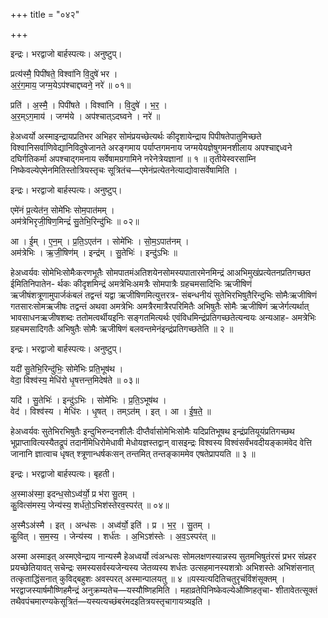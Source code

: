 +++
title = "०४२"

+++


इन्द्रः। भरद्वाजो बार्हस्पत्यः। अनुष्टुप्।

प्रत्य॑स्मै॒ पिपी॑षते॒ विश्वा॑नि वि॒दुषे॑ भर ।  
अ॒रं॒ग॒माय॒ जग्म॒येऽप॑श्चाद्दघ्वने॒ नरे॑ ॥ ०१॥

प्रति॑ । अ॒स्मै॒ । पिपी॑षते । विश्वा॑नि । वि॒दुषे॑ । भ॒र॒ ।  
अ॒र॒म्ऽग॒माय॑ । जग्म॑ये । अप॑श्चात्ऽदघ्वने । नरे॑ ॥

हेअध्वर्यो अस्माइन्द्रायप्रतिभर अभिहर सोमंप्रयच्छेत्यर्थः कीदृशायेन्द्राय पिपीषतेपातुमिच्छते विश्वानिसर्वाणिवेद्यानिविदुषेजानते अरङ्गमाय पर्याप्तगमनाय जग्मयेयज्ञेषुगमनशीलाय अपश्चाद्दध्वने दघिर्गतिकर्मा अपश्चाद्गमनाय सर्वेषामग्रगामिने नरेनेत्रेयज्ञानां ॥ १ ॥ तृतीयेस्वरसाम्नि निष्केवल्येएमेनमितिस्तोत्रियस्तृचः सूत्रितंच—एमेनंप्रत्येतनेत्याद्योवासर्वेषामिति ।

इन्द्रः। भरद्वाजो बार्हस्पत्यः। अनुष्टुप्।

एमे॑नं प्र॒त्येत॑न॒ सोमे॑भिः सोम॒पात॑मम् ।  
अम॑त्रेभिरृजी॒षिण॒मिन्द्रं॑ सु॒तेभि॒रिन्दु॑भिः ॥ ०२॥

आ । ई॒म् । ए॒न॒म् । प्र॒ति॒ऽएत॑न । सोमे॑भिः । सो॒म॒ऽपात॑नम् ।  
अम॑त्रेभिः । ऋ॒जी॒षिण॑म् । इन्द्र॑म् । सु॒तेभिः॑ । इन्दु॑ऽभिः ॥

हेअध्वर्यवः सोमेभिःसोमैःकरणभूतैः सोमपातमंअतिशयेनसोमस्यपातारमेनमिन्द्रं आअभिमुखंप्रत्येतनप्रतिगच्छत ईमितिनिपातेन- र्थकः कीदृशमिन्द्रं अमत्रेभिःअमत्रैः सोमपात्रैः ग्रहचमसादिभिः ऋजीषिणं ऋजीषंशत्रूणामुपार्जकंबलं तद्वन्तं यद्वा ऋजीषिणमित्युत्तरत्र- संबन्धनीयं सुतेभिरभिषुतैरिन्दुभिः सोमैःऋजीषिणं गतसारःसोमऋजीषः तद्वन्तं अथवा अमत्रेभिः अमत्रैरमात्रैरपरिमितैः अभिषुतैः सोमैः ऋजीषिणं ऋजेर्गत्यर्थात् भावसाधनऋजीषशब्दः ततोमत्वर्थीयइनिः सङ्गतमित्यर्थः एवंविधमिन्द्रंप्रतिगच्छतेत्यन्वयः अन्यआह- अमत्रेभिः ग्रहचमसादिगतैः अभिषुतैः सोमैः ऋजीषिणं बलवन्तमेनंइन्द्रंप्रतिगच्छतेति ॥ २ ॥

इन्द्रः। भरद्वाजो बार्हस्पत्यः। अनुष्टुप्।

यदी॑ सु॒तेभि॒रिन्दु॑भिः॒ सोमे॑भिः प्रति॒भूष॑थ ।  
वेदा॒ विश्व॑स्य॒ मेधि॑रो धृ॒षत्तन्त॒मिदेष॑ते ॥ ०३॥

यदि॑ । सु॒तेभिः॑ । इन्दु॑ऽभिः । सोमे॑भिः । प्र॒ति॒ऽभूष॑थ ।  
वेद॑ । विश्व॑स्य । मेधि॑रः । धृ॒षत् । तम्ऽत॑म् । इत् । आ । ई॒ष॒ते॒ ॥

हेअध्वर्यवः सुतेभिरभिषुतैः इन्दुभिरुन्दनशीलैः दीप्तैर्वासोमेभिःसोमैः यदिप्रतिभूषथ इन्द्रंप्रतियूयंप्रतिगच्छथ भूप्राप्तावित्यस्यैतद्रूपं तदानींमेधिरोमेधावी मेधोयज्ञस्तद्वान् वासइन्द्रः विश्वस्य विश्वंसर्वंभवदीयङ्कामंवेद वेत्ति जानानि ज्ञात्वाच धृषत् श्त्रूणान्धर्षकःसन् तन्तमित् तन्तङ्काममेव एषतेप्रापयति ॥ ३ ॥

इन्द्रः। भरद्वाजो बार्हस्पत्यः। बृहती।

अ॒स्माअ॑स्मा॒ इदन्ध॒सोऽध्व॑र्यो॒ प्र भ॑रा सु॒तम् ।  
कु॒वित्स॑मस्य॒ जेन्य॑स्य॒ शर्ध॑तो॒ऽभिश॑स्तेरव॒स्पर॑त् ॥ ०४॥

अ॒स्मैऽअ॑स्मै । इत् । अन्ध॑सः । अध्व॑र्यो॒ इति॑ । प्र । भ॒र॒ । सु॒तम् ।  
कु॒वित् । स॒म॒स्य॒ । जेन्य॑स्य । शर्ध॑तः । अ॒भिऽश॑स्तेः । अ॒व॒ऽस्पर॑त् ॥

अस्मा अस्माइत् अस्मएवेन्द्राय नान्यस्मै हेअध्वर्यो त्वंअन्धसः सोमलक्षणस्यान्नस्य सुतमभिषुतंरसं प्रभर संप्रहर प्रयच्छेतियावत् सचेन्द्रः समस्यसर्वस्यजेन्यस्य जेतव्यस्य शर्धतः उत्सहमानस्यशत्रोः अभिशस्तेः अभिशंसनात् तत्कृताद्धिंसनात् कुविद्बहुशः अवस्परत् अस्मान्पालयतु ॥ ४ ॥यस्यत्यदितिचतुरृचंविंशंसूक्तम् । भरद्वाजस्यार्षमौष्णिहमैन्द्रं अनुक्रम्यतेच—यस्यौष्णिहमिति । महाव्रतेपिनिष्केवल्येऔष्णिहतृचा- शीतावेतत्सूक्तं तथैवपंचमारण्यकेसूत्रितं—यस्यत्यच्छंबरंमदइतित्रयस्तृचागायत्र्यइति ।